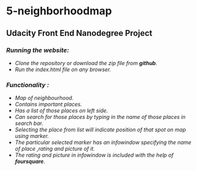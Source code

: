 # **5-neighborhoodmap**
## Udacity Front End Nanodegree Project

### *Running the website:*

* *Clone the repository or download the zip file from **github**.*
* *Run the index.html file on any browser.*

### *Functionality :*
 
* *Map of neighbourhood.*
* *Contains important places.*
* *Has a list of those places on left side.*
* *Can search for those places by typing in the name of those places in search bar.*
* *Selecting the place from list will indicate position of that spot on map using marker.*
* *The particular selected marker has an infowindow specifying the name of place ,rating and picture of it.*
* *The rating and picture in infowindow is included with the help of **foursquare***.

